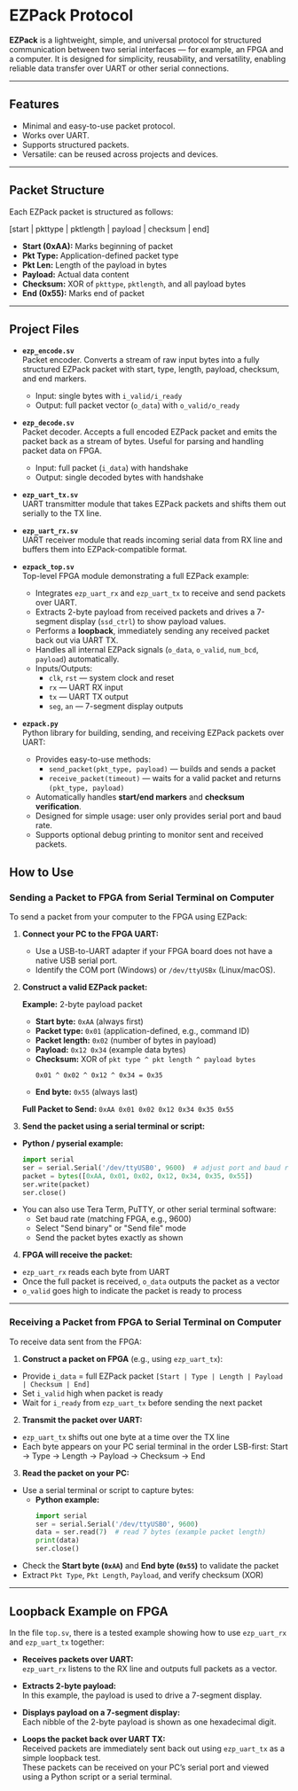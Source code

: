 # EZPack Protocol

**EZPack** is a lightweight, simple, and universal protocol for structured communication between two serial interfaces — for example, an FPGA and a computer. It is designed for simplicity, reusability, and versatility, enabling reliable data transfer over UART or other serial connections.

---

## Features

- Minimal and easy-to-use packet protocol.
- Works over UART.
- Supports structured packets.
- Versatile: can be reused across projects and devices.

---

## Packet Structure

Each EZPack packet is structured as follows:

[start | pkttype | pktlength | payload | checksum | end]


- **Start (0xAA):** Marks beginning of packet  
- **Pkt Type:** Application-defined packet type  
- **Pkt Len:** Length of the payload in bytes  
- **Payload:** Actual data content  
- **Checksum:** XOR of `pkttype`, `pktlength`, and all payload bytes  
- **End (0x55):** Marks end of packet  

---

## Project Files
- **`ezp_encode.sv`**  
  Packet encoder. Converts a stream of raw input bytes into a fully structured EZPack packet with start, type, length, payload, checksum, and end markers.  
  - Input: single bytes with `i_valid/i_ready`  
  - Output: full packet vector (`o_data`) with `o_valid/o_ready`  

- **`ezp_decode.sv`**  
  Packet decoder. Accepts a full encoded EZPack packet and emits the packet back as a stream of bytes. Useful for parsing and handling packet data on FPGA.  
  - Input: full packet (`i_data`) with handshake  
  - Output: single decoded bytes with handshake  

- **`ezp_uart_tx.sv`**  
  UART transmitter module that takes EZPack packets and shifts them out serially to the TX line.  

- **`ezp_uart_rx.sv`**  
  UART receiver module that reads incoming serial data from RX line and buffers them into EZPack-compatible format. 

- **`ezpack_top.sv`**  
  Top-level FPGA module demonstrating a full EZPack example:  
  - Integrates `ezp_uart_rx` and `ezp_uart_tx` to receive and send packets over UART.  
  - Extracts 2-byte payload from received packets and drives a 7-segment display (`ssd_ctrl`) to show payload values.  
  - Performs a **loopback**, immediately sending any received packet back out via UART TX.  
  - Handles all internal EZPack signals (`o_data`, `o_valid`, `num_bcd`, `payload`) automatically.  
  - Inputs/Outputs:  
    - `clk`, `rst` — system clock and reset  
    - `rx` — UART RX input  
    - `tx` — UART TX output  
    - `seg`, `an` — 7-segment display outputs  

- **`ezpack.py`**  
Python library for building, sending, and receiving EZPack packets over UART:  
  - Provides easy-to-use methods:  
    - `send_packet(pkt_type, payload)` — builds and sends a packet  
    - `receive_packet(timeout)` — waits for a valid packet and returns `(pkt_type, payload)`  
  - Automatically handles **start/end markers** and **checksum verification**.  
  - Designed for simple usage: user only provides serial port and baud rate.  
  - Supports optional debug printing to monitor sent and received packets.  

## How to Use

### Sending a Packet to FPGA from Serial Terminal on Computer

To send a packet from your computer to the FPGA using EZPack:

1. **Connect your PC to the FPGA UART:**
   - Use a USB-to-UART adapter if your FPGA board does not have a native USB serial port.  
   - Identify the COM port (Windows) or `/dev/ttyUSBx` (Linux/macOS).

2. **Construct a valid EZPack packet:**

   **Example:** 2-byte payload packet

   - **Start byte:** `0xAA` (always first)  
   - **Packet type:** `0x01` (application-defined, e.g., command ID)  
   - **Packet length:** `0x02` (number of bytes in payload)  
   - **Payload:** `0x12 0x34` (example data bytes)  
   - **Checksum:** XOR of `pkt type ^ pkt length ^ payload bytes`  
     ```
     0x01 ^ 0x02 ^ 0x12 ^ 0x34 = 0x35
     ```  
   - **End byte:** `0x55` (always last)

   **Full Packet to Send:** `0xAA 0x01 0x02 0x12 0x34 0x35 0x55`


3. **Send the packet using a serial terminal or script:**
- **Python / pyserial example:**
  ```python
  import serial
  ser = serial.Serial('/dev/ttyUSB0', 9600)  # adjust port and baud rate
  packet = bytes([0xAA, 0x01, 0x02, 0x12, 0x34, 0x35, 0x55])
  ser.write(packet)
  ser.close()
  ```
- You can also use Tera Term, PuTTY, or other serial terminal software:
  - Set baud rate (matching FPGA, e.g., 9600)  
  - Select "Send binary" or "Send file" mode  
  - Send the packet bytes exactly as shown  

4. **FPGA will receive the packet:**
- `ezp_uart_rx` reads each byte from UART  
- Once the full packet is received, `o_data` outputs the packet as a vector  
- `o_valid` goes high to indicate the packet is ready to process

---

### Receiving a Packet from FPGA to Serial Terminal on Computer

To receive data sent from the FPGA:

1. **Construct a packet on FPGA** (e.g., using `ezp_uart_tx`):
- Provide `i_data` = full EZPack packet `[Start | Type | Length | Payload | Checksum | End]`  
- Set `i_valid` high when packet is ready  
- Wait for `i_ready` from `ezp_uart_tx` before sending the next packet  

2. **Transmit the packet over UART:**
- `ezp_uart_tx` shifts out one byte at a time over the TX line  
- Each byte appears on your PC serial terminal in the order LSB-first: Start → Type → Length → Payload → Checksum → End

3. **Read the packet on your PC:**
- Use a serial terminal or script to capture bytes:  
  - **Python example:**
    ```python
    import serial
    ser = serial.Serial('/dev/ttyUSB0', 9600)
    data = ser.read(7)  # read 7 bytes (example packet length)
    print(data)
    ser.close()
    ```
- Check the **Start byte (`0xAA`)** and **End byte (`0x55`)** to validate the packet  
- Extract `Pkt Type`, `Pkt Length`, `Payload`, and verify checksum (XOR)

---

## Loopback Example on FPGA

In the file `top.sv`, there is a tested example showing how to use `ezp_uart_rx` and `ezp_uart_tx` together:

- **Receives packets over UART:**  
`ezp_uart_rx` listens to the RX line and outputs full packets as a vector.  

- **Extracts 2-byte payload:**  
In this example, the payload is used to drive a 7-segment display.  

- **Displays payload on a 7-segment display:**  
Each nibble of the 2-byte payload is shown as one hexadecimal digit.  

- **Loops the packet back over UART TX:**  
  Received packets are immediately sent back out using `ezp_uart_tx` as a simple loopback test.  
  These packets can be received on your PC’s serial port and viewed using a Python script or a serial terminal.

